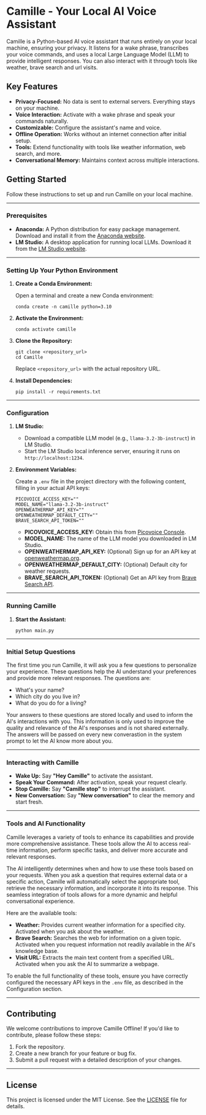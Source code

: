# Camille - Your Local AI Voice Assistant

Camille is a Python-based AI voice assistant that runs entirely on your local machine, ensuring your privacy. It listens for a wake phrase, transcribes your voice commands, and uses a local Large Language Model (LLM) to provide intelligent responses. You can also interact with it through tools like weather, brave search and url visits.

## Key Features

*   **Privacy-Focused:** No data is sent to external servers. Everything stays on your machine.
*   **Voice Interaction:** Activate with a wake phrase and speak your commands naturally.
*   **Customizable:** Configure the assistant's name and voice.
*   **Offline Operation:** Works without an internet connection after initial setup.
*   **Tools:** Extend functionality with tools like weather information, web search, and more.
*   **Conversational Memory:** Maintains context across multiple interactions.

## Getting Started

Follow these instructions to set up and run Camille on your local machine.

---

### Prerequisites

*   **Anaconda:** A Python distribution for easy package management. Download and install it from the [Anaconda website](https://www.anaconda.com/).
*   **LM Studio:** A desktop application for running local LLMs. Download it from the [LM Studio website](https://lmstudio.ai/).

---

### Setting Up Your Python Environment

1.  **Create a Conda Environment:**

    Open a terminal and create a new Conda environment:
    ```
    conda create -n camille python=3.10
    ```
2.  **Activate the Environment:**
    ```
    conda activate camille
    ```
3.  **Clone the Repository:**
    ```
    git clone <repository_url>
    cd Camille
    ```
    Replace `<repository_url>` with the actual repository URL.
4.  **Install Dependencies:**
    ```
    pip install -r requirements.txt
    ```

---

### Configuration

1.  **LM Studio:**
    *   Download a compatible LLM model (e.g., `llama-3.2-3b-instruct`) in LM Studio.
    *   Start the LM Studio local inference server, ensuring it runs on `http://localhost:1234`.

2.  **Environment Variables:**

    Create a `.env` file in the project directory with the following content, filling in your actual API keys:
    ```
    PICOVOICE_ACCESS_KEY=""
    MODEL_NAME="llama-3.2-3b-instruct"
    OPENWEATHERMAP_API_KEY=""
    OPENWEATHERMAP_DEFAULT_CITY=""
    BRAVE_SEARCH_API_TOKEN=""
    ```
    *   **PICOVOICE\_ACCESS\_KEY:** Obtain this from [Picovoice Console](https://console.picovoice.ai/).
    *   **MODEL\_NAME:** The name of the LLM model you downloaded in LM Studio.
    *   **OPENWEATHERMAP\_API\_KEY:** (Optional) Sign up for an API key at [openweathermap.org](https://openweathermap.org/).
    *   **OPENWEATHERMAP\_DEFAULT\_CITY:** (Optional) Default city for weather requests.
    *   **BRAVE\_SEARCH\_API\_TOKEN:** (Optional) Get an API key from [Brave Search API](https://brave.com/search/api/).

---

### Running Camille

1.  **Start the Assistant:**
    ```
    python main.py
    ```

---

### Initial Setup Questions

The first time you run Camille, it will ask you a few questions to personalize your experience. These questions help the AI understand your preferences and provide more relevant responses. The questions are:

*   What's your name?
*   Which city do you live in?
*   What do you do for a living?

Your answers to these questions are stored locally and used to inform the AI's interactions with you.  This information is only used to improve the quality and relevance of the AI's responses and is not shared externally.  The answers will be passed on every new converastion in the system prompt to let the AI know more about you.

---

### Interacting with Camille

*   **Wake Up:** Say **"Hey Camille"** to activate the assistant.
*   **Speak Your Command:** After activation, speak your request clearly.
*   **Stop Camille:** Say **"Camille stop"** to interrupt the assistant.
*   **New Conversation:** Say **"New conversation"** to clear the memory and start fresh.

---

### Tools and AI Functionality

Camille leverages a variety of tools to enhance its capabilities and provide more comprehensive assistance. These tools allow the AI to access real-time information, perform specific tasks, and deliver more accurate and relevant responses.

The AI intelligently determines when and how to use these tools based on your requests. When you ask a question that requires external data or a specific action, Camille will automatically select the appropriate tool, retrieve the necessary information, and incorporate it into its response. This seamless integration of tools allows for a more dynamic and helpful conversational experience.

Here are the available tools:

*   **Weather:** Provides current weather information for a specified city.  Activated when you ask about the weather.
*   **Brave Search:** Searches the web for information on a given topic. Activated when you request information not readily available in the AI's knowledge base.
*   **Visit URL:** Extracts the main text content from a specified URL.  Activated when you ask the AI to summarize a webpage.

To enable the full functionality of these tools, ensure you have correctly configured the necessary API keys in the `.env` file, as described in the Configuration section.

---

## Contributing

We welcome contributions to improve Camille Offline! If you'd like to contribute, please follow these steps:

1. Fork the repository.
2. Create a new branch for your feature or bug fix.
3. Submit a pull request with a detailed description of your changes.

---

## License

This project is licensed under the MIT License. See the [LICENSE](LICENSE) file for details.

